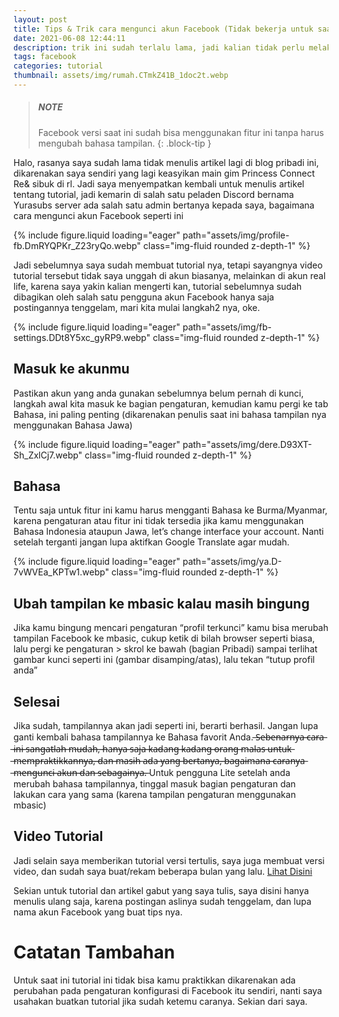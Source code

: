 ```yaml
---
layout: post
title: Tips & Trik cara mengunci akun Facebook (Tidak bekerja untuk saat ini)
date: 2021-06-08 12:44:11
description: trik ini sudah terlalu lama, jadi kalian tidak perlu melakukannya lagi
tags: facebook
categories: tutorial
thumbnail: assets/img/rumah.CTmkZ41B_1doc2t.webp
---
```


> ##### NOTE
>
> Facebook versi saat ini sudah bisa menggunakan
> fitur ini tanpa harus mengubah bahasa tampilan.
{: .block-tip }

Halo, rasanya saya sudah lama tidak menulis artikel lagi di blog pribadi ini, dikarenakan saya sendiri yang lagi keasyikan main gim Princess Connect Re& sibuk di rl. Jadi saya menyempatkan kembali untuk menulis artikel tentang tutorial, jadi kemarin di salah satu peladen Discord bernama Yurasubs server ada salah satu admin bertanya kepada saya, bagaimana cara mengunci akun Facebook seperti ini

<div class="row mt-3">
    <div class="col-sm mt-3 mt-md-0">
        {% include figure.liquid loading="eager" path="assets/img/profile-fb.DmRYQPKr_Z23ryQo.webp" class="img-fluid rounded z-depth-1" %}
    </div>
</div>

Jadi sebelumnya saya sudah membuat tutorial nya, tetapi sayangnya video tutorial tersebut tidak saya unggah di akun biasanya, melainkan di akun real life, karena saya yakin kalian mengerti kan, tutorial sebelumnya sudah dibagikan oleh salah satu pengguna akun Facebook hanya saja postingannya tenggelam, mari kita mulai langkah2 nya, oke.

<div class="row mt-3">
    <div class="col-sm mt-3 mt-md-0">
        {% include figure.liquid loading="eager" path="assets/img/fb-settings.DDt8Y5xc_gyRP9.webp" class="img-fluid rounded z-depth-1" %}
    </div>
</div>

## Masuk ke akunmu ##
Pastikan akun yang anda gunakan sebelumnya belum pernah di kunci, langkah awal kita masuk ke bagian pengaturan, kemudian kamu pergi ke tab Bahasa, ini paling penting (dikarenakan penulis saat ini bahasa tampilan nya menggunakan Bahasa Jawa)

<div class="row mt-3">
    <div class="col-sm mt-3 mt-md-0">
        {% include figure.liquid loading="eager" path="assets/img/dere.D93XT-Sh_ZxlCj7.webp" class="img-fluid rounded z-depth-1" %}
    </div>
</div>

## Bahasa ##
Tentu saja untuk fitur ini kamu harus mengganti Bahasa ke Burma/Myanmar, karena pengaturan atau fitur ini tidak tersedia jika kamu menggunakan Bahasa Indonesia ataupun Jawa, let’s change interface your account. Nanti setelah terganti jangan lupa aktifkan Google Translate agar mudah.

<div class="row mt-3">
    <div class="col-sm mt-3 mt-md-0">
        {% include figure.liquid loading="eager" path="assets/img/ya.D-7vWVEa_KPTw1.webp" class="img-fluid rounded z-depth-1" %}
    </div>
</div>

## Ubah tampilan ke mbasic kalau masih bingung ##
Jika kamu bingung mencari pengaturan “profil terkunci” kamu bisa merubah tampilan Facebook ke mbasic, cukup ketik di bilah browser seperti biasa, lalu pergi ke pengaturan > skrol ke bawah (bagian Pribadi) sampai terlihat gambar kunci seperti ini (gambar disamping/atas), lalu tekan “tutup profil anda”

## Selesai ##
Jika sudah, tampilannya akan jadi seperti ini, berarti berhasil. Jangan lupa ganti kembali bahasa tampilannya ke Bahasa favorit Anda. ̶S̶e̶b̶e̶n̶a̶r̶n̶y̶a̶ ̶c̶a̶r̶a̶ ̶i̶n̶i̶ ̶s̶a̶n̶g̶a̶t̶l̶a̶h̶ ̶m̶u̶d̶a̶h̶,̶ ̶h̶a̶n̶y̶a̶ ̶s̶a̶j̶a̶ ̶k̶a̶d̶a̶n̶g̶ ̶k̶a̶d̶a̶n̶g̶ ̶o̶r̶a̶n̶g̶ ̶m̶a̶l̶a̶s̶ ̶u̶n̶t̶u̶k̶ ̶m̶e̶m̶p̶r̶a̶k̶t̶i̶k̶k̶a̶n̶n̶y̶a̶,̶ ̶d̶a̶n̶ ̶m̶a̶s̶i̶h̶ ̶a̶d̶a̶ ̶y̶a̶n̶g̶ ̶b̶e̶r̶t̶a̶n̶y̶a̶,̶ ̶b̶a̶g̶a̶i̶m̶a̶n̶a̶ ̶c̶a̶r̶a̶n̶y̶a̶ ̶m̶e̶n̶g̶u̶n̶c̶i̶ ̶a̶k̶u̶n̶ ̶d̶a̶n̶ ̶s̶e̶b̶a̶g̶a̶i̶n̶y̶a̶.̶ Untuk pengguna Lite setelah anda merubah bahasa tampilannya, tinggal masuk bagian pengaturan dan lakukan cara yang sama (karena tampilan pengaturan menggunakan mbasic)

## Video Tutorial ##
Jadi selain saya memberikan tutorial versi tertulis, saya juga membuat versi video, dan sudah saya buat/rekam beberapa bulan yang lalu. [Lihat Disini](https://drive.google.com/file/d/1NqKh_aTyylqEmAmHc0yE2iurH7N5uZfM/view)

Sekian untuk tutorial dan artikel gabut yang saya tulis, saya disini hanya menulis ulang saja, karena postingan aslinya sudah tenggelam, dan lupa nama akun Facebook yang buat tips nya.

# Catatan Tambahan #
Untuk saat ini tutorial ini tidak bisa kamu praktikkan dikarenakan ada perubahan pada pengaturan konfigurasi di Facebook itu sendiri, nanti saya usahakan buatkan tutorial jika sudah ketemu caranya. Sekian dari saya.
